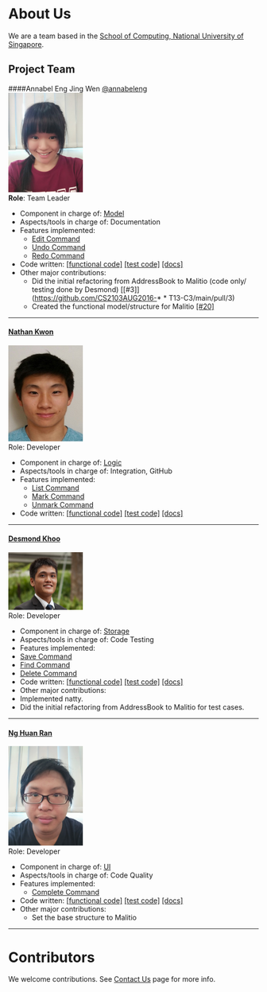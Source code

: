 # About Us

We are a team based in the [School of Computing, National University of Singapore](http://www.comp.nus.edu.sg).

## Project Team

####Annabel Eng Jing Wen [@annabeleng](http://github.com/annabeleng)  <br>
<img src="images/AnnabelEng.jpg" width="150"><br>
**Role**: Team Leader <br>
* Component in charge of: [Model](https://github.com/CS2103AUG2016-T13-C3/main/blob/master/docs/DeveloperGuide.md#model-component) <br>
* Aspects/tools in charge of: Documentation <br>
* Features implemented: <br>
   * [Edit Command](https://github.com/CS2103AUG2016-T13-C3/main/blob/master/docs/UserGuide.md#edit-a-task--edit) <br>
   * [Undo Command](https://github.com/CS2103AUG2016-T13-C3/main/blob/master/docs/UserGuide.md#undo-the-most-recent-action-undo) <br>
   * [Redo Command](https://github.com/CS2103AUG2016-T13-C3/main/blob/master/docs/UserGuide.md#redo-the-most-recent-action-redo) <br>
* Code written: [[functional code]](https://github.com/CS2103AUG2016-T13-C3/main/blob/master/collated/main/A0129595N.md) [[test code]](https://github.com/CS2103AUG2016-T13-C3/main/blob/master/collated/test/A0129595N.md) [[docs]](https://github.com/CS2103AUG2016-T13-C3/main/blob/master/collated/docs/A0129595N.md) <br>
* Other major contributions: <br>
   * Did the initial refactoring from AddressBook to Malitio (code only/ testing done by Desmond) [[#3]](https://github.com/CS2103AUG2016-* * T13-C3/main/pull/3) <br>
   * Created the functional model/structure for Malitio [[#20]](https://github.com/CS2103AUG2016-T13-C3/main/pull/20)

-----

#### [Nathan Kwon](https://github.com/kwonn)
<img src="images/NathanKwon.jpg" width="150"><br>
Role: Developer <br>  
* Component in charge of: [Logic](https://github.com/CS2103AUG2016-T13-C3/main/blob/master/docs/DeveloperGuide.md#logic-component) <br>
* Aspects/tools in charge of: Integration, GitHub <br>
* Features implemented: <br>
   * [List Command](https://github.com/CS2103AUG2016-T13-C3/main/blob/master/docs/UserGuide.md#listing-tasks-list) <br>
   * [Mark Command](https://github.com/CS2103AUG2016-T13-C3/main/blob/master/docs/UserGuide.md#marking-as-priority--mark) <br>
   * [Unmark Command](https://github.com/CS2103AUG2016-T13-C3/main/blob/master/docs/UserGuide.md#marking-as-priority--unmark) <br>
* Code written: [[functional code]](https://github.com/CS2103AUG2016-T13-C3/main/blob/master/collated/main/A0153006W.md) [[test code]](https://github.com/CS2103AUG2016-T13-C3/main/blob/master/collated/test/A0153006W.md) [[docs]](https://github.com/CS2103AUG2016-T13-C3/main/blob/master/collated/docs/A0153006W.md)

-----

#### [Desmond Khoo](http://github.com/DesmondKhoo) 
<img src="images/DesmondKhoo.jpg" width="150"><br>
Role: Developer <br>  
* Component in charge of: [Storage](https://github.com/CS2103AUG2016-T13-C3/main/blob/master/docs/DeveloperGuide.md#storage-component) <br>
* Aspects/tools in charge of: Code Testing <br>
* Features implemented: <br>
 * [Save Command](https://github.com/CS2103AUG2016-T13-C3/main/blob/master/docs/UserGuide.md#specifying-location-of-local-data-file-save) <br>
 * [Find Command](https://github.com/CS2103AUG2016-T13-C3/main/blob/master/docs/UserGuide.md#finding-all-deadlinesfloating-tasksevents-containing-any-keyword-in-their-names-and-tags-find) <br>
 * [Delete Command](https://github.com/CS2103AUG2016-T13-C3/main/blob/master/docs/UserGuide.md#deleting-a-task--delete) <br>
* Code written: [[functional code]](https://github.com/CS2103AUG2016-T13-C3/main/blob/master/collated/main/a0126633j.md) [[test code]](https://github.com/CS2103AUG2016-T13-C3/main/blob/master/collated/test/a0126633j.md) [[docs]](https://github.com/CS2103AUG2016-T13-C3/main/blob/master/collated/docs/a0126633j.md) <br>
* Other major contributions: <br>
 * Implemented natty.
 * Did the initial refactoring from AddressBook to Malitio for test cases.
 
-----

#### [Ng Huan Ran](https://github.com/shusiner)
<img src="images/NgHuanRan.jpg" width="150"><br>
Role: Developer <br>  
* Component in charge of: [UI](https://github.com/CS2103AUG2016-T13-C3/main/blob/master/docs/DeveloperGuide.md#ui-component) <br>
* Aspects/tools in charge of: Code Quality <br>
* Features implemented: <br>
   * [Complete Command](https://github.com/CS2103AUG2016-T13-C3/main/blob/master/docs/UserGuide.md#edit-a-task--complete) <br>
* Code written: [[functional code]](https://github.com/CS2103AUG2016-T13-C3/main/blob/master/collated/main/A0122460W.md) [[test code]](https://github.com/CS2103AUG2016-T13-C3/main/blob/master/collated/test/A0122460W.md) [[docs]](https://github.com/CS2103AUG2016-T13-C3/main/blob/master/collated/docs/A0122460W.md) <br>
* Other major contributions: <br>
  * Set the base structure to Malitio 

-----

# Contributors

We welcome contributions. See [Contact Us](ContactUs.md) page for more info.
